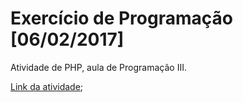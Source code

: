 # Exercício de Programação [06/02/2017]
Atividade de PHP, aula de Programação III.

[Link da atividade](https://qacademico.ifs.edu.br/uploads/MATERIAIS_AULAS/77014-Exerc%C3%ADcio_2_PHP.pdf);

